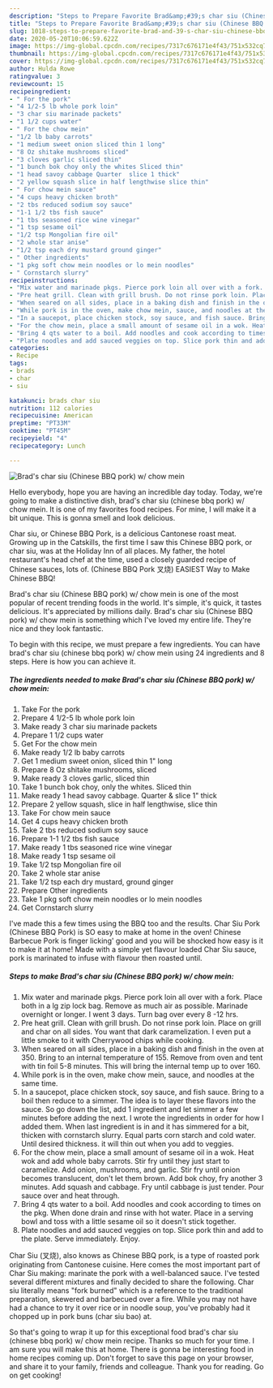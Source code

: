 ```yaml
---
description: "Steps to Prepare Favorite Brad&amp;#39;s char siu (Chinese BBQ pork) w/ chow mein"
title: "Steps to Prepare Favorite Brad&amp;#39;s char siu (Chinese BBQ pork) w/ chow mein"
slug: 1018-steps-to-prepare-favorite-brad-and-39-s-char-siu-chinese-bbq-pork-w-chow-mein
date: 2020-05-20T10:06:59.622Z
image: https://img-global.cpcdn.com/recipes/7317c676171e4f43/751x532cq70/brads-char-siu-chinese-bbq-pork-w-chow-mein-recipe-main-photo.jpg
thumbnail: https://img-global.cpcdn.com/recipes/7317c676171e4f43/751x532cq70/brads-char-siu-chinese-bbq-pork-w-chow-mein-recipe-main-photo.jpg
cover: https://img-global.cpcdn.com/recipes/7317c676171e4f43/751x532cq70/brads-char-siu-chinese-bbq-pork-w-chow-mein-recipe-main-photo.jpg
author: Hulda Rowe
ratingvalue: 3
reviewcount: 15
recipeingredient:
- " For the pork"
- "4 1/2-5 lb whole pork loin"
- "3 char siu marinade packets"
- "1 1/2 cups water"
- " For the chow mein"
- "1/2 lb baby carrots"
- "1 medium sweet onion sliced thin 1 long"
- "8 Oz shitake mushrooms sliced"
- "3 cloves garlic sliced thin"
- "1 bunch bok choy only the whites Sliced thin"
- "1 head savoy cabbage Quarter  slice 1 thick"
- "2 yellow squash slice in half lengthwise slice thin"
- " For chow mein sauce"
- "4 cups heavy chicken broth"
- "2 tbs reduced sodium soy sauce"
- "1-1 1/2 tbs fish sauce"
- "1 tbs seasoned rice wine vinegar"
- "1 tsp sesame oil"
- "1/2 tsp Mongolian fire oil"
- "2 whole star anise"
- "1/2 tsp each dry mustard ground ginger"
- " Other ingredients"
- "1 pkg soft chow mein noodles or lo mein noodles"
- " Cornstarch slurry"
recipeinstructions:
- "Mix water and marinade pkgs. Pierce pork loin all over with a fork. Place both in a lg zip lock bag. Remove as much air as possible. Marinade overnight or longer. I went 3 days. Turn bag over every 8 -12 hrs."
- "Pre heat grill. Clean with grill brush. Do not rinse pork loin. Place on grill and char on all sides. You want that dark caramelization. I even put a little smoke to it with Cherrywood chips while cooking."
- "When seared on all sides, place in a baking dish and finish in the oven at 350. Bring to an internal temperature of 155. Remove from oven and tent with tin foil 5-8 minutes. This will bring the internal temp up to over 160."
- "While pork is in the oven, make chow mein, sauce, and noodles at the same time."
- "In a saucepot, place chicken stock, soy sauce, and fish sauce. Bring to a boil then reduce to a simmer. The idea is to layer these flavors into the sauce. So go down the list, add 1 ingredient and let simmer a few minutes before adding the next. I wrote the ingredients in order for how I added them. When last ingredient is in and it has simmered for a bit, thicken with cornstarch slurry. Equal parts corn starch and cold water. Until desired thickness. it will thin out when you add to veggies."
- "For the chow mein, place a small amount of sesame oil in a wok. Heat wok and add whole baby carrots. Stir fry until they just start to caramelize. Add onion, mushrooms, and garlic. Stir fry until onion becomes translucent, don&#39;t let them brown. Add bok choy, fry another 3 minutes. Add squash and cabbage. Fry until cabbage is just tender. Pour sauce over and heat through."
- "Bring 4 qts water to a boil. Add noodles and cook according to times on the pkg. When done drain and rinse with hot water. Place in a serving bowl and toss with a little sesame oil so it doesn&#39;t stick together."
- "Plate noodles and add sauced veggies on top. Slice pork thin and add to the plate. Serve immediately. Enjoy."
categories:
- Recipe
tags:
- brads
- char
- siu

katakunci: brads char siu 
nutrition: 112 calories
recipecuisine: American
preptime: "PT33M"
cooktime: "PT45M"
recipeyield: "4"
recipecategory: Lunch

---
```



![Brad&#39;s char siu (Chinese BBQ pork) w/ chow mein](https://img-global.cpcdn.com/recipes/7317c676171e4f43/751x532cq70/brads-char-siu-chinese-bbq-pork-w-chow-mein-recipe-main-photo.jpg)

Hello everybody, hope you are having an incredible day today. Today, we're going to make a distinctive dish, brad&#39;s char siu (chinese bbq pork) w/ chow mein. It is one of my favorites food recipes. For mine, I will make it a bit unique. This is gonna smell and look delicious.

Char siu, or Chinese BBQ Pork, is a delicious Cantonese roast meat. Growing up in the Catskills, the first time I saw this Chinese BBQ pork, or char siu, was at the Holiday Inn of all places. My father, the hotel restaurant&#39;s head chef at the time, used a closely guarded recipe of Chinese sauces, lots of. (Chinese BBQ Pork 叉烧) EASIEST Way to Make Chinese BBQ!

Brad&#39;s char siu (Chinese BBQ pork) w/ chow mein is one of the most popular of recent trending foods in the world. It's simple, it's quick, it tastes delicious. It's appreciated by millions daily. Brad&#39;s char siu (Chinese BBQ pork) w/ chow mein is something which I've loved my entire life. They're nice and they look fantastic.


To begin with this recipe, we must prepare a few ingredients. You can have brad&#39;s char siu (chinese bbq pork) w/ chow mein using 24 ingredients and 8 steps. Here is how you can achieve it.

<!--inarticleads1-->

##### The ingredients needed to make Brad&#39;s char siu (Chinese BBQ pork) w/ chow mein:

1. Take  For the pork
1. Prepare 4 1/2-5 lb whole pork loin
1. Make ready 3 char siu marinade packets
1. Prepare 1 1/2 cups water
1. Get  For the chow mein
1. Make ready 1/2 lb baby carrots
1. Get 1 medium sweet onion, sliced thin 1&#34; long
1. Prepare 8 Oz shitake mushrooms, sliced
1. Make ready 3 cloves garlic, sliced thin
1. Take 1 bunch bok choy, only the whites. Sliced thin
1. Make ready 1 head savoy cabbage. Quarter &amp; slice 1&#34; thick
1. Prepare 2 yellow squash, slice in half lengthwise, slice thin
1. Take  For chow mein sauce
1. Get 4 cups heavy chicken broth
1. Take 2 tbs reduced sodium soy sauce
1. Prepare 1-1 1/2 tbs fish sauce
1. Make ready 1 tbs seasoned rice wine vinegar
1. Make ready 1 tsp sesame oil
1. Take 1/2 tsp Mongolian fire oil
1. Take 2 whole star anise
1. Take 1/2 tsp each dry mustard, ground ginger
1. Prepare  Other ingredients
1. Take 1 pkg soft chow mein noodles or lo mein noodles
1. Get  Cornstarch slurry


I&#39;ve made this a few times using the BBQ too and the results. Char Siu Pork (Chinese BBQ Pork) is SO easy to make at home in the oven! Chinese Barbecue Pork is finger licking&#39; good and you will be shocked how easy is it to make it at home! Made with a simple yet flavour loaded Char Siu sauce, pork is marinated to infuse with flavour then roasted until. 

<!--inarticleads2-->

##### Steps to make Brad&#39;s char siu (Chinese BBQ pork) w/ chow mein:

1. Mix water and marinade pkgs. Pierce pork loin all over with a fork. Place both in a lg zip lock bag. Remove as much air as possible. Marinade overnight or longer. I went 3 days. Turn bag over every 8 -12 hrs.
1. Pre heat grill. Clean with grill brush. Do not rinse pork loin. Place on grill and char on all sides. You want that dark caramelization. I even put a little smoke to it with Cherrywood chips while cooking.
1. When seared on all sides, place in a baking dish and finish in the oven at 350. Bring to an internal temperature of 155. Remove from oven and tent with tin foil 5-8 minutes. This will bring the internal temp up to over 160.
1. While pork is in the oven, make chow mein, sauce, and noodles at the same time.
1. In a saucepot, place chicken stock, soy sauce, and fish sauce. Bring to a boil then reduce to a simmer. The idea is to layer these flavors into the sauce. So go down the list, add 1 ingredient and let simmer a few minutes before adding the next. I wrote the ingredients in order for how I added them. When last ingredient is in and it has simmered for a bit, thicken with cornstarch slurry. Equal parts corn starch and cold water. Until desired thickness. it will thin out when you add to veggies.
1. For the chow mein, place a small amount of sesame oil in a wok. Heat wok and add whole baby carrots. Stir fry until they just start to caramelize. Add onion, mushrooms, and garlic. Stir fry until onion becomes translucent, don&#39;t let them brown. Add bok choy, fry another 3 minutes. Add squash and cabbage. Fry until cabbage is just tender. Pour sauce over and heat through.
1. Bring 4 qts water to a boil. Add noodles and cook according to times on the pkg. When done drain and rinse with hot water. Place in a serving bowl and toss with a little sesame oil so it doesn&#39;t stick together.
1. Plate noodles and add sauced veggies on top. Slice pork thin and add to the plate. Serve immediately. Enjoy.


Char Siu (叉烧), also knows as Chinese BBQ pork, is a type of roasted pork originating from Cantonese cuisine. Here comes the most important part of Char Siu making: marinate the pork with a well-balanced sauce. I&#39;ve tested several different mixtures and finally decided to share the following. Char siu literally means &#34;fork burned&#34; which is a reference to the traditional preparation, skewered and barbecued over a fire. While you may not have had a chance to try it over rice or in noodle soup, you&#39;ve probably had it chopped up in pork buns (char siu bao) at. 

So that's going to wrap it up for this exceptional food brad&#39;s char siu (chinese bbq pork) w/ chow mein recipe. Thanks so much for your time. I am sure you will make this at home. There is gonna be interesting food in home recipes coming up. Don't forget to save this page on your browser, and share it to your family, friends and colleague. Thank you for reading. Go on get cooking!

